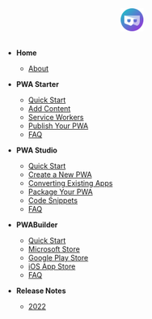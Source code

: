 <div align=center>
  <img width="45" src="assets/icons/pwa-builder.png">
</div>
<br>

- **Home** 
  - [About](/ "PWABuilder Suite Documentation")

- **PWA Starter** 
  - [Quick Start](/starter/quick-start "PWA Starter - Quick Start")
  - [Add Content](/starter/adding-content "PWA Starter - Add Content To Your PWA")
  - [Service Workers](/starter/service-worker "PWA Starter - Using Service Workers")
  - [Publish Your PWA](/starter/publish "PWA Starter - Publish Your PWA to the Web")
  - [FAQ](/starter/faq "PWA Starter - FAQ")
  
- **PWA Studio**
  - [Quick Start](/studio/quick-start "PWA Studio - Quick Start")
  - [Create a New PWA](/studio/create-new "PWA Studio - Create a New PWA")
  - [Converting Existing Apps](/studio/existing-app "PWA Studio - Converting Existing Apps")
  - [Package Your PWA](/studio/package "PWA Studio - Package Your PWA For Stores")
  - [Code Snippets](/studio/snippets "PWA Studio - Code Snippets")
  - [FAQ](/studio/faq "PWA Studio - FAQ")

- **PWABuilder**
  - [Quick Start](/builder/quick-start "PWABuilder - Quick Start" )
  - [Microsoft Store](/builder/windows "PWABuilder - Packaging for the Microsoft Store")
  - [Google Play Store](/builder/android "PWABuilder - Packaging for the Google Play Store")
  - [iOS App Store](/builder/app-store "PWABuilder - Packaging for the App Store")
  - [FAQ](/builder/faq "PWABuilder - FAQ")

- **Release Notes**
  - [2022](/release-notes/2022 "Release Notes - 2022")